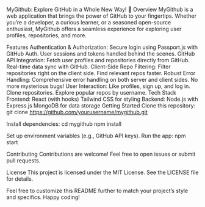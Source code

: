 MyGithub: Explore GitHub in a Whole New Way! 🚀
Overview
MyGithub is a web application that brings the power of GitHub to your fingertips. Whether you’re a developer, a curious learner, or a seasoned open-source enthusiast, MyGithub offers a seamless experience for exploring user profiles, repositories, and more.

Features
Authentication & Authorization:
Secure login using Passport.js with GitHub Auth.
User sessions and tokens handled behind the scenes.
GitHub API Integration:
Fetch user profiles and repositories directly from GitHub.
Real-time data sync with GitHub.
Client-Side Repo Filtering:
Filter repositories right on the client side.
Find relevant repos faster.
Robust Error Handling:
Comprehensive error handling on both server and client sides.
No more mysterious bugs!
User Interaction:
Like profiles, sign up, and log in.
Clone repositories.
Explore popular repos by username.
Tech Stack
Frontend:
React (with hooks)
Tailwind CSS for styling
Backend:
Node.js with Express.js
MongoDB for data storage
Getting Started
Clone this repository:
git clone https://github.com/yourusername/mygithub.git

Install dependencies:
cd mygithub
npm install

Set up environment variables (e.g., GitHub API keys).
Run the app:
npm start

Contributing
Contributions are welcome! Feel free to open issues or submit pull requests.

License
This project is licensed under the MIT License. See the LICENSE file for details.

Feel free to customize this README further to match your project’s style and specifics. Happy coding!

